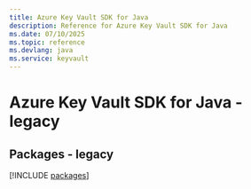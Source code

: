 ```yaml
---
title: Azure Key Vault SDK for Java
description: Reference for Azure Key Vault SDK for Java
ms.date: 07/10/2025
ms.topic: reference
ms.devlang: java
ms.service: keyvault
---
```

# Azure Key Vault SDK for Java - legacy
## Packages - legacy
[!INCLUDE [packages](key-vault-index.md)]